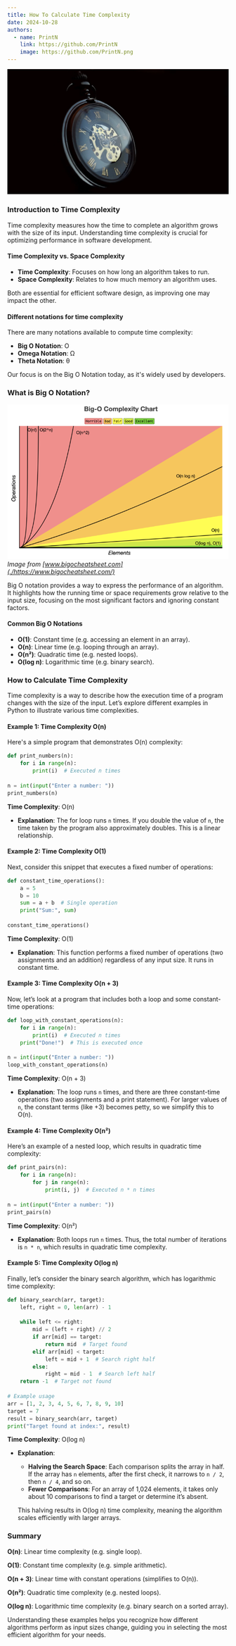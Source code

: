 ```yaml
---
title: How To Calculate Time Complexity
date: 2024-10-28
authors:
  - name: PrintN
    link: https://github.com/PrintN
    image: https://github.com/PrintN.png
---
```

![Image 0](././0.webp)
### Introduction to Time Complexity
Time complexity measures how the time to complete an algorithm grows with the size of its input. Understanding time complexity is crucial for optimizing performance in software development.

#### Time Complexity vs. Space Complexity
- **Time Complexity**: Focuses on how long an algorithm takes to run.
- **Space Complexity**: Relates to how much memory an algorithm uses.

Both are essential for efficient software design, as improving one may impact the other.

#### Different notations for time complexity
There are many notations available to compute time complexity:
- **Big O Notation**: O
- **Omega Notation**: Ω
- **Theta Notation**: θ

Our focus is on the Big O Notation today, as it's widely used by developers.

### What is Big O Notation?
![Big O Notation](././1.webp)
_Image from [www.bigocheatsheet.com](./https://www.bigocheatsheet.com/)_

Big O notation provides a way to express the performance of an algorithm. It highlights how the running time or space requirements grow relative to the input size, focusing on the most significant factors and ignoring constant factors.

#### Common Big O Notations
- **O(1)**: Constant time (e.g. accessing an element in an array).
- **O(n)**: Linear time (e.g. looping through an array).
- **O(n²)**: Quadratic time (e.g. nested loops).
- **O(log n)**: Logarithmic time (e.g. binary search).

### How to Calculate Time Complexity
Time complexity is a way to describe how the execution time of a program changes with the size of the input. Let’s explore different examples in Python to illustrate various time complexities.

#### Example 1: Time Complexity O(n)
Here's a simple program that demonstrates O(n) complexity:

```python
def print_numbers(n):
    for i in range(n):
        print(i)  # Executed n times

n = int(input("Enter a number: "))
print_numbers(n)
```
**Time Complexity**: O(n)
- **Explanation**: The for loop runs ```n``` times. If you double the value of ```n```, the time taken by the program also approximately doubles. This is a linear relationship.

#### Example 2: Time Complexity O(1)
Next, consider this snippet that executes a fixed number of operations:

```python
def constant_time_operations():
    a = 5
    b = 10
    sum = a + b  # Single operation
    print("Sum:", sum)

constant_time_operations()
```
**Time Complexity**: O(1)
- **Explanation**: This function performs a fixed number of operations (two assignments and an addition) regardless of any input size. It runs in constant time.

#### Example 3: Time Complexity O(n + 3)
Now, let’s look at a program that includes both a loop and some constant-time operations:

```python
def loop_with_constant_operations(n):
    for i in range(n):
        print(i)  # Executed n times
    print("Done!")  # This is executed once

n = int(input("Enter a number: "))
loop_with_constant_operations(n)
```
**Time Complexity**: O(n + 3)
- **Explanation**: The loop runs ```n``` times, and there are three constant-time operations (two assignments and a print statement). For larger values of ```n```, the constant terms (like +3) becomes petty, so we simplify this to O(n).

#### Example 4: Time Complexity O(n²)
Here’s an example of a nested loop, which results in quadratic time complexity:

```python
def print_pairs(n):
    for i in range(n):
        for j in range(n):
            print(i, j)  # Executed n * n times

n = int(input("Enter a number: "))
print_pairs(n)
```
**Time Complexity**: O(n²)
- **Explanation**: Both loops run ```n``` times. Thus, the total number of iterations is ```n * n```, which results in quadratic time complexity.

#### Example 5: Time Complexity O(log n)
Finally, let’s consider the binary search algorithm, which has logarithmic time complexity:

```python
def binary_search(arr, target):
    left, right = 0, len(arr) - 1

    while left <= right:
        mid = (left + right) // 2
        if arr[mid] == target:
            return mid  # Target found
        elif arr[mid] < target:
            left = mid + 1  # Search right half
        else:
            right = mid - 1  # Search left half
    return -1  # Target not found

# Example usage
arr = [1, 2, 3, 4, 5, 6, 7, 8, 9, 10]
target = 7
result = binary_search(arr, target)
print("Target found at index:", result)
```
**Time Complexity**: O(log n)
- **Explanation**: 
  - **Halving the Search Space**: Each comparison splits the array in half. If the array has ```n``` elements, after the first check, it narrows to ```n / 2```, then ```n / 4```, and so on.
  - **Fewer Comparisons**: For an array of 1,024 elements, it takes only about 10 comparisons to find a target or determine it’s absent.

  This halving results in O(log n) time complexity, meaning the algorithm scales efficiently with larger arrays.

### Summary
**O(n)**: Linear time complexity (e.g. single loop).

**O(1)**: Constant time complexity (e.g. simple arithmetic).

**O(n + 3)**: Linear time with constant operations (simplifies to O(n)).

**O(n²)**: Quadratic time complexity (e.g. nested loops).

**O(log n)**: Logarithmic time complexity (e.g. binary search on a sorted array).

Understanding these examples helps you recognize how different algorithms perform as input sizes change, guiding you in selecting the most efficient algorithm for your needs.